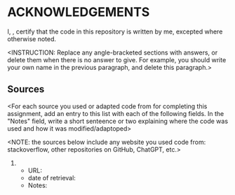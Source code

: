 # ACKNOWLEDGEMENTS

I, <insert your name here>, certify that the code in this repository is written by me, excepted where otherwise noted.

<INSTRUCTION: Replace any angle-bracketed sections with answers, or delete them when there is no answer to give. For example, you should write your own name in the previous paragraph, and delete this paragraph.>

## Sources

<For each source you used or adapted code from for completing this assignment, add an entry to this list with each of the following fields. In the "Notes" field, write a short senteence or two explaining where the code was used and how it was modified/adaptoped>

<NOTE: the sources below include any website you used code from: stackoverflow, other repositories on GitHub, ChatGPT, etc.>

1. 
    - URL: <enter URL of source here>
    - date of retrieval: <enter date of retrieval here>
    - Notes: <enter explanatory note here>
